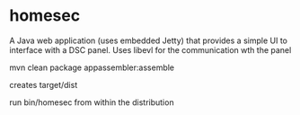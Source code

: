 # homesec
A Java web application (uses embedded Jetty) that provides a simple UI to interface with a DSC panel. Uses libevl for the communication wth the panel

mvn clean package appassembler:assemble

creates target/dist 

run bin/homesec from within the distribution
